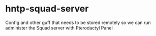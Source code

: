 # hntp-squad-server
Config and other guff that needs to be stored remotely so we can run administer the Squad server with Pterodactyl Panel
